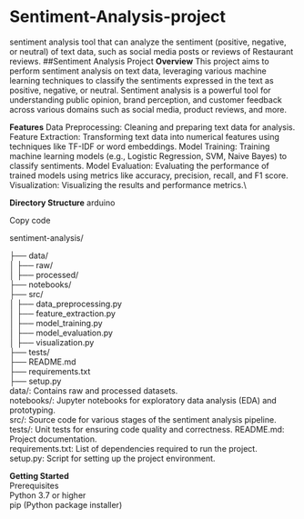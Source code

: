 # Sentiment-Analysis-project
sentiment analysis tool that can analyze the sentiment (positive, negative, or neutral) of text data, such as social media posts or reviews of Restaurant reviews.
##Sentiment Analysis Project
**Overview**
This project aims to perform sentiment analysis on text data, leveraging various machine learning techniques to classify the sentiments expressed in the text as positive, negative, or neutral. Sentiment analysis is a powerful tool for understanding public opinion, brand perception, and customer feedback across various domains such as social media, product reviews, and more.

**Features**
Data Preprocessing: Cleaning and preparing text data for analysis.
Feature Extraction: Transforming text data into numerical features using techniques like TF-IDF or word embeddings.
Model Training: Training machine learning models (e.g., Logistic Regression, SVM, Naive Bayes) to classify sentiments.
Model Evaluation: Evaluating the performance of trained models using metrics like accuracy, precision, recall, and F1 score.
Visualization: Visualizing the results and performance metrics.\

**Directory Structure**
arduino

Copy code

sentiment-analysis/

├── data/                                                                                                                    
│   ├── raw/                                                                                                                 
│   ├── processed/                                                                                                           
├── notebooks/                                                                                                               
├── src/                                                                                                                     
│   ├── data_preprocessing.py                                                                                                
│   ├── feature_extraction.py                                                                                                
│   ├── model_training.py                                                                                                    
│   ├── model_evaluation.py                                                                                                  
│   ├── visualization.py                                                                                                     
├── tests/                                                                                                                   
├── README.md                                                                                                                
├── requirements.txt                                                                                                         
├── setup.py                                                                                                                 
data/: Contains raw and processed datasets.                                                                                  
notebooks/: Jupyter notebooks for exploratory data analysis (EDA) and prototyping.                                           
src/: Source code for various stages of the sentiment analysis pipeline.                                                     
tests/: Unit tests for ensuring code quality and correctness.                                                          README.md: Project documentation.                                                                                            
requirements.txt: List of dependencies required to run the project.                                                          
setup.py: Script for setting up the project environment.                                                                     

**Getting Started**                                                                                                          
Prerequisites                                                                                                                
Python 3.7 or higher                                                                                                         
pip (Python package installer)
